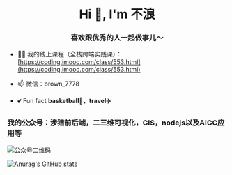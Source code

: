 <h1 align="center">Hi 👋, I'm 不浪</h1>
<h3 align="center">喜欢跟优秀的人一起做事儿～</h3>


- 👨‍🏫 我的线上课程（全栈跨端实践课）：[https://coding.imooc.com/class/553.html](https://coding.imooc.com/class/553.html)
  
- 📫 微信：brown_7778

- 💕 Fun fact **basketball🏀、travel✈️**


<h3>我的公众号：涉猎前后端，二三维可视化，GIS，nodejs以及AIGC应用等</h3>

![公众号二维码](https://github.com/tingyuxuan2302/tingyuxuan2302/assets/22094990/68fd15ff-5fc6-4fae-8341-d8ceff90356e)


[![Anurag's GitHub stats](https://github-readme-stats.vercel.app/api?username=tingyuxuan2302&show_icons=true&theme=radical)](https://github.com/anuraghazra/github-readme-stats)





